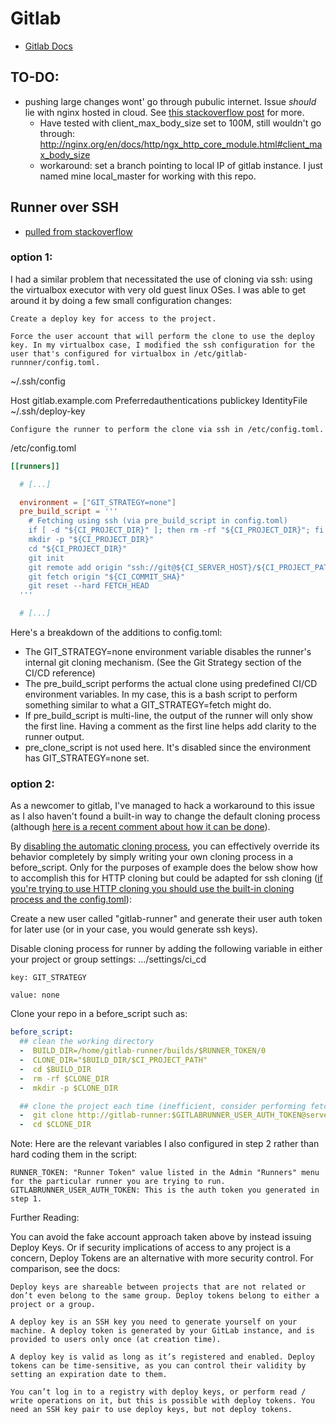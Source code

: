# Gitlab

- [Gitlab Docs](https://docs.gitlab.com/)

## TO-DO:
- pushing large changes wont' go through pubulic internet. Issue *should* lie with nginx hosted in cloud. See [this stackoverflow post](https://stackoverflow.com/questions/7489813/github-push-error-rpc-failed-result-22-http-code-413) for more. 
  - Have tested with client_max_body_size set to 100M, still wouldn't go through: http://nginx.org/en/docs/http/ngx_http_core_module.html#client_max_body_size
  - workaround: set a branch pointing to local IP of gitlab instance. I just named mine local_master for working with this repo. 

## Runner over SSH

- [pulled from stackoverflow](https://stackoverflow.com/questions/39208420/how-do-i-enable-cloning-over-ssh-for-a-gitlab-runner)

### option 1: 

I had a similar problem that necessitated the use of cloning via ssh: using the virtualbox executor with very old guest linux OSes. I was able to get around it by doing a few small configuration changes:

    Create a deploy key for access to the project.

    Force the user account that will perform the clone to use the deploy key. In my virtualbox case, I modified the ssh configuration for the user that's configured for virtualbox in /etc/gitlab-runnner/config.toml.

~/.ssh/config

Host gitlab.example.com
  Preferredauthentications publickey
  IdentityFile ~/.ssh/deploy-key

    Configure the runner to perform the clone via ssh in /etc/config.toml.

/etc/config.toml
```toml
[[runners]]

  # [...]

  environment = ["GIT_STRATEGY=none"]
  pre_build_script = '''
    # Fetching using ssh (via pre_build_script in config.toml)
    if [ -d "${CI_PROJECT_DIR}" ]; then rm -rf "${CI_PROJECT_DIR}"; fi
    mkdir -p "${CI_PROJECT_DIR}"
    cd "${CI_PROJECT_DIR}"
    git init
    git remote add origin "ssh://git@${CI_SERVER_HOST}/${CI_PROJECT_PATH}.git"
    git fetch origin "${CI_COMMIT_SHA}"
    git reset --hard FETCH_HEAD
  '''

  # [...]
```
Here's a breakdown of the additions to config.toml:

* The GIT_STRATEGY=none environment variable disables the runner's internal git cloning mechanism. (See the Git Strategy section of the CI/CD reference)
* The pre_build_script performs the actual clone using predefined CI/CD environment variables. In my case, this is a bash script to perform something similar to what a GIT_STRATEGY=fetch might do.
* If pre_build_script is multi-line, the output of the runner will only show the first line. Having a comment as the first line helps add clarity to the runner output.
* pre_clone_script is not used here. It's disabled since the environment has GIT_STRATEGY=none set.

### option 2: 

As a newcomer to gitlab, I've managed to hack a workaround to this issue as I also haven't found a built-in way to change the default cloning process (although [here is a recent comment about how it can be done](https://gitlab.com/gitlab-org/gitlab-ce/issues/22723#note_47011803)).

By [disabling the automatic cloning process](https://gitlab.com/gitlab-org/gitlab-runner/issues/1884#note_18695580), you can effectively override its behavior completely by simply writing your own cloning process in a before_script. Only for the purposes of example does the below show how to accomplish this for HTTP cloning but could be adapted for ssh cloning ([if you're trying to use HTTP cloning you should use the built-in cloning process and the config.toml](https://gitlab.com/gitlab-org/gitlab-runner/issues/3055#note_59363250)):

Create a new user called "gitlab-runner" and generate their user auth token for later use (or in your case, you would generate ssh keys).

Disable cloning process for runner by adding the following variable in either your project or group settings: .../settings/ci_cd

    key: GIT_STRATEGY

    value: none

Clone your repo in a before_script such as:
```yml
before_script:
  ## clean the working directory
  -  BUILD_DIR=/home/gitlab-runner/builds/$RUNNER_TOKEN/0 
  -  CLONE_DIR="$BUILD_DIR/$CI_PROJECT_PATH" 
  -  cd $BUILD_DIR 
  -  rm -rf $CLONE_DIR 
  -  mkdir -p $CLONE_DIR 

  ## clone the project each time (inefficient, consider performing fetch instead if it already exists)
  -  git clone http://gitlab-runner:$GITLABRUNNER_USER_AUTH_TOKEN@server:8888/${CI_PROJECT_PATH}.git $CLONE_DIR 
  -  cd $CLONE_DIR 
```
Note: Here are the relevant variables I also configured in step 2 rather than hard coding them in the script:

    RUNNER_TOKEN: "Runner Token" value listed in the Admin "Runners" menu for the particular runner you are trying to run.
    GITLABRUNNER_USER_AUTH_TOKEN: This is the auth token you generated in step 1.

Further Reading:

You can avoid the fake account approach taken above by instead issuing Deploy Keys. Or if security implications of access to any project is a concern, Deploy Tokens are an alternative with more security control. For comparison, see the docs:

    Deploy keys are shareable between projects that are not related or don’t even belong to the same group. Deploy tokens belong to either a project or a group.

    A deploy key is an SSH key you need to generate yourself on your machine. A deploy token is generated by your GitLab instance, and is provided to users only once (at creation time).

    A deploy key is valid as long as it’s registered and enabled. Deploy tokens can be time-sensitive, as you can control their validity by setting an expiration date to them.

    You can’t log in to a registry with deploy keys, or perform read / write operations on it, but this is possible with deploy tokens. You need an SSH key pair to use deploy keys, but not deploy tokens.


